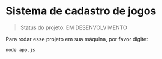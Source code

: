 # Sistema de cadastro de jogos

> Status do projeto: EM DESENVOLVIMENTO

Para rodar esse projeto em sua máquina, por favor digite:

```
node app.js
```
